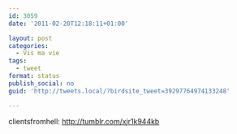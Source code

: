 ```yaml
---
id: 3059
date: '2011-02-20T12:18:11+01:00'

layout: post
categories:
  - Vis ma vie
tags:
  - tweet
format: status
publish_social: no
guid: 'http://tweets.local/?birdsite_tweet=39297764974133248'

---
```


clientsfromhell: http://tumblr.com/xjr1k944kb
